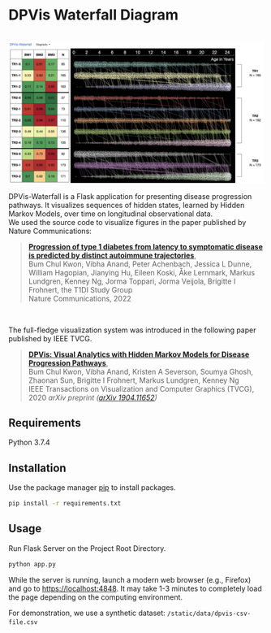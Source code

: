 # DPVis Waterfall Diagram
<br>
<img src="static/img/screenshot.jpg" style="height:25%; display:block; margin-left:auto; margin-right:auto">
<br>
DPVis-Waterfall is a Flask application for presenting disease progression pathways. It visualizes sequences of hidden states, learned by Hidden Markov Models, over time on longitudinal observational data. 
<br>
We used the source code to visualize figures in the paper published by Nature Communications:

<br>

> [**Progression of type 1 diabetes from latency to symptomatic disease is predicted by distinct autoimmune trajectories**](https://www.nature.com/articles/s41467-022-28909-1),            
> Bum Chul Kwon, Vibha Anand, Peter Achenbach, Jessica L Dunne, William Hagopian, Jianying Hu, Eileen Koski, Åke Lernmark, Markus Lundgren, Kenney Ng, Jorma Toppari, Jorma Veijola, Brigitte I Frohnert, the T1DI Study Group  
> Nature Communications, 2022

<br>

The full-fledge visualization system was introduced in the following paper published by IEEE TVCG.
<br>

> [**DPVis: Visual Analytics with Hidden Markov Models for Disease Progression Pathways**](https://www.bckwon.com/publication/dpvis/),            
> Bum Chul Kwon, Vibha Anand, Kristen A Severson, Soumya Ghosh, Zhaonan Sun, Brigitte I Frohnert, Markus Lundgren, Kenney Ng   
> IEEE Transactions on Visualization and Computer Graphics (TVCG), 2020
> *arXiv preprint ([arXiv 1904.11652](https://arxiv.org/abs/1904.11652))*

## Requirements

Python 3.7.4

## Installation

Use the package manager [pip](https://pip.pypa.io/en/stable/) to install packages. 

```bash
pip install -r requirements.txt
```

## Usage

Run Flask Server on the Project Root Directory.

```bash
python app.py
```

While the server is running, launch a modern web browser (e.g., Firefox) and go to [https://localhost:4848](https://localhost:4848). It may take 1-3 minutes to completely load the page depending on the computing environment. 

For demonstration, we use a synthetic dataset: `/static/data/dpvis-csv-file.csv`
